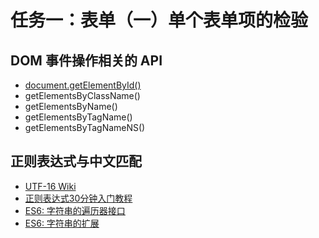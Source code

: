 # 任务一：表单（一）单个表单项的检验

## DOM 事件操作相关的 API

* [document.getElementById()](https://developer.mozilla.org/en-US/docs/Web/API/Document/getElementById)
* getElementsByClassName()
* getElementsByName()
* getElementsByTagName()
* getElementsByTagNameNS()

## 正则表达式与中文匹配

* [UTF-16 Wiki](https://zh.wikipedia.org/wiki/UTF-16)
* [正则表达式30分钟入门教程](http://deerchao.net/tutorials/regex/regex.htm)
* [ES6: 字符串的遍历器接口](http://es6.ruanyifeng.com/?search=for&x=0&y=0#docs/string#字符串的遍历器接口)
* [ES6: 字符串的扩展](http://es6.ruanyifeng.com/?search=for&x=0&y=0#docs/string#codePointAt)